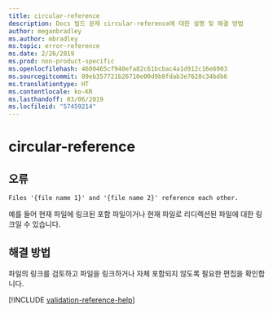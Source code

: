 ```yaml
---
title: circular-reference
description: Docs 빌드 문제 circular-reference에 대한 설명 및 해결 방법
author: meganbradley
ms.author: mbradley
ms.topic: error-reference
ms.date: 2/26/2019
ms.prod: non-product-specific
ms.openlocfilehash: 4600465cf940efa82c61bcbac4a1d912c16e6903
ms.sourcegitcommit: 89eb357721b26710e00d9b8fdab3e7628c34bdb6
ms.translationtype: HT
ms.contentlocale: ko-KR
ms.lasthandoff: 03/06/2019
ms.locfileid: "57459214"
---
```

# <a name="circular-reference"></a>circular-reference

## <a name="error"></a>오류

`Files '{file name 1}' and '{file name 2}' reference each other.`

예를 들어 현재 파일에 링크된 포함 파일이거나 현재 파일로 리디렉션된 파일에 대한 링크일 수 있습니다.

## <a name="resolution"></a>해결 방법

파일의 링크를 검토하고 파일을 링크하거나 자체 포함되지 않도록 필요한 편집을 확인합니다.

<!--make sure to add this file to your includes folder and verify the path-->
[!INCLUDE [validation-reference-help](includes/validation-reference-help.md)]
